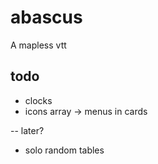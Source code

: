 # abascus

A mapless vtt

## todo

- clocks
- icons array -> menus in cards

-- later?

- solo random tables

